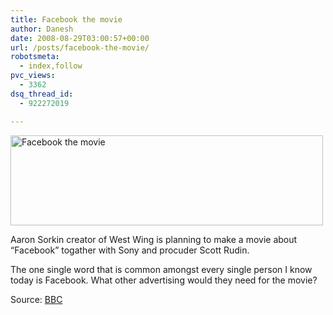 ```yaml
---
title: Facebook the movie
author: Danesh
date: 2008-08-29T03:00:57+00:00
url: /posts/facebook-the-movie/
robotsmeta:
  - index,follow
pvc_views:
  - 3362
dsq_thread_id:
  - 922272019

---
```

[<img loading="lazy" class="size-medium wp-image-868 alignnone" title="Facebook the movie" src="/wp-content/uploads/2008/08/facebook-da-movie-500x144.jpg" alt="Facebook the movie" width="500" height="144" srcset="/wp-content/uploads/2008/08/facebook-da-movie-500x144.jpg 500w, /wp-content/uploads/2008/08/facebook-da-movie.jpg 552w" sizes="(max-width: 500px) 100vw, 500px" />][1]

Aaron Sorkin creator of West Wing is planning to make a movie about &#8220;Facebook&#8221; togather with Sony and procuder Scott Rudin.

The one single word that is common amongst every single person I know today is Facebook. What other advertising would they need for the movie?

Source: [BBC][2]

 [1]: /wp-content/uploads/2008/08/facebook-da-movie.jpg
 [2]: http://news.bbc.co.uk/2/hi/entertainment/7585632.stm